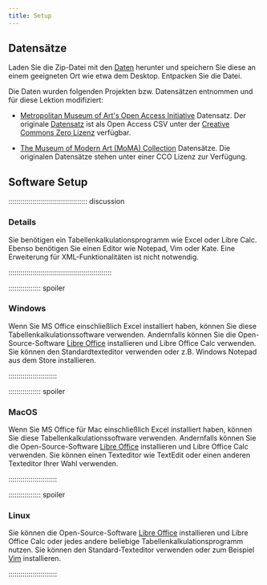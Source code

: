 ```yaml
---
title: Setup
---
```


## Datensätze

Laden Sie die Zip-Datei mit den [Daten](https://github.com/HERMES-DKZ/metadaten/blob/main/episodes/data/artworks_data.zip) herunter und speichern Sie diese an einem geeigneten Ort wie etwa dem Desktop. Entpacken Sie die Datei.   

Die Daten wurden folgenden Projekten bzw. Datensätzen entnommen und für diese Lektion modifiziert:  

* [Metropolitan Museum of Art's Open Access Initiative](https://www.metmuseum.org/about-the-met/policies-and-documents/open-access) Datensatz. Der originale [Datensatz](https://github.com/metmuseum/openaccess) ist als Open Access CSV unter der [Creative Commons Zero Lizenz](https://creativecommons.org/publicdomain/zero/1.0/) verfügbar.    
  
* [The Museum of Modern Art (MoMA) Collection](https://github.com/MuseumofModernArt/collection) Datensätze. Die originalen Datensätze stehen unter einer CCO Lizenz zur Verfügung.    
 
## Software Setup

::::::::::::::::::::::::::::::::::::::: discussion

### Details

Sie benötigen ein Tabellenkalkulationsprogramm wie Excel oder Libre Calc. Ebenso benötigen Sie einen Editor wie Notepad, Vim oder Kate. Eine Erweiterung für XML-Funktionalitäten ist nicht notwendig. 

:::::::::::::::::::::::::::::::::::::::::::::::::::

:::::::::::::::: spoiler

### Windows

Wenn Sie MS Office einschließlich Excel installiert haben, können Sie diese Tabellenkalkulationssoftware verwenden. Andernfalls können Sie die Open-Source-Software [Libre Office](https://www.libreoffice.org/download/download-libreoffice/) installieren und Libre Office Calc verwenden.  
Sie können den Standardtexteditor verwenden oder z.B. Windows Notepad aus dem Store installieren. 

::::::::::::::::::::::::

:::::::::::::::: spoiler

### MacOS

Wenn Sie MS Office für Mac einschließlich Excel installiert haben, können Sie diese Tabellenkalkulationssoftware verwenden. Andernfalls können Sie die Open-Source-Software [Libre Office](https://www.libreoffice.org/download/download-libreoffice/) installieren und Libre Office Calc verwenden. 
Sie können einen Texteditor wie TextEdit oder einen anderen Texteditor Ihrer Wahl verwenden.

::::::::::::::::::::::::


:::::::::::::::: spoiler

### Linux

Sie können die Open-Source-Software [Libre Office](https://www.libreoffice.org/download/download-libreoffice/) installieren und Libre Office Calc oder jedes andere beliebige Tabellenkalkulationsprogramm nutzen. 
Sie können den Standard-Texteditor verwenden oder zum Beispiel [Vim](https://www.vim.org/) installieren. 

::::::::::::::::::::::::


